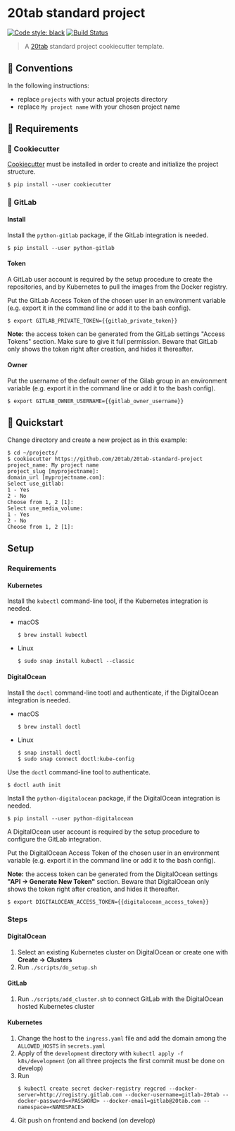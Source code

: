 # 20tab standard project

[![Code style: black](https://img.shields.io/badge/code%20style-black-000000.svg)](https://github.com/python/black)
[![Build Status](https://travis-ci.com/20tab/20tab-standard-project.svg?branch=master)](https://travis-ci.com/20tab/20tab-standard-project?branch=master)

> A [20tab](https://www.20tab.com/) standard project cookiecutter template.

## 📝 Conventions

In the following instructions:

- replace `projects` with your actual projects directory
- replace `My project name` with your chosen project name

## 🧩 Requirements

### 🍪 Cookiecutter

[Cookiecutter](https://cookiecutter.readthedocs.io) must be installed in order to create and initialize the project structure.

```console
$ pip install --user cookiecutter
```

### 🦝 GitLab

#### Install

Install the `python-gitlab` package, if the GitLab integration is needed.

```console
$ pip install --user python-gitlab
```

#### Token

A GitLab user account is required by the setup procedure to create the repositories, and by Kubernetes to pull the images from the Docker registry.

Put the GitLab Access Token of the chosen user in an environment variable (e.g. export it in the command line or add it to the bash config).

```console
$ export GITLAB_PRIVATE_TOKEN={{gitlab_private_token}}
```

**Note:** the access token can be generated from the GitLab settings "Access Tokens"
section. Make sure to give it full permission. Beware that GitLab only shows the token right after creation, and hides it thereafter.

#### Owner

Put the username of the default owner of the Gilab group in an environment variable (e.g. export it in the command line or add it to the bash config).

```console
$ export GITLAB_OWNER_USERNAME={{gitlab_owner_username}}
```

## 🚀️ Quickstart

Change directory and create a new project as in this example:

```console
$ cd ~/projects/
$ cookiecutter https://github.com/20tab/20tab-standard-project
project_name: My project name
project_slug [myprojectname]:
domain_url [myprojectname.com]:
Select use_gitlab:
1 - Yes
2 - No
Choose from 1, 2 [1]:
Select use_media_volume:
1 - Yes
2 - No
Choose from 1, 2 [1]:
```

## Setup

### Requirements

#### Kubernetes

Install the `kubectl` command-line tool, if the Kubernetes integration is needed.

- macOS

  ```console
  $ brew install kubectl
  ```

- Linux

  ```console
  $ sudo snap install kubectl --classic
  ```

#### DigitalOcean

Install the `doctl` command-line tootl and authenticate, if the DigitalOcean integration is needed.

- macOS

  ```console
  $ brew install doctl
  ```

- Linux

  ```console
  $ snap install doctl
  $ sudo snap connect doctl:kube-config
  ```

Use the `doctl` command-line tool to authenticate.

```console
$ doctl auth init
```

Install the `python-digitalocean` package, if the DigitalOcean integration is needed.

```console
$ pip install --user python-digitalocean
```

A DigitalOcean user account is required by the setup procedure to configure the GitLab integration.

Put the DigitalOcean Access Token of the chosen user in an environment variable (e.g. export it in the command line or add it to the bash config).

**Note:** the access token can be generated from the DigitalOcean settings **"API -> Generate New Token"** section.
Beware that DigitalOcean only shows the token right after creation, and hides it thereafter.

```console
$ export DIGITALOCEAN_ACCESS_TOKEN={{digitalocean_access_token}}
```

### Steps

#### DigitalOcean

1. Select an existing Kubernetes cluster on DigitalOcean or create one with **Create -> Clusters**
2. Run `./scripts/do_setup.sh`

#### GitLab

1. Run `./scripts/add_cluster.sh` to connect GitLab with the DigitalOcean hosted Kubernetes cluster

#### Kubernetes

1. Change the host to the `ingress.yaml` file and add the domain among the `ALLOWED_HOSTS` in `secrets.yaml`
2. Apply of the `development` directory with `kubectl apply -f k8s/development` (on all three projects the first commit must be done on develop)
3. Run
    ```console
    $ kubectl create secret docker-registry regcred --docker-server=http://registry.gitlab.com --docker-username=gitlab-20tab --docker-password=<PASSWORD> --docker-email=gitlab@20tab.com --namespace=<NAMESPACE>
    ```
4. Git push on frontend and backend (on develop)
